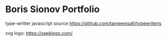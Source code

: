 # Boris Sionov Portfolio

type-writter javascript source
https://github.com/tameemsafi/typewriterjs

svg logo:
https://seeklogo.com/
